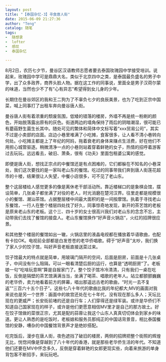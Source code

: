 ```yaml
---
layout: post
title: "【泰国杂忆-3】寻食唐人街"
date: 2015-06-09 21:27:36
author: "Teng"
catalog: 随笔
tags:
-  随想录
-  lofter
-  感叹
-  泰国杂忆

---
```

8月2日，农历七夕节，曼谷区汉语教师志愿者要去泰国玫瑰园中学接受培训。说起来，玫瑰园中学可是鼎鼎大名，类似于北京四中之类，是泰国最负盛名的男子中学，出了众多政界，商界头脸人物。据在这工作的同事说，里面全是男子汉荷尔蒙的味道，当然也少不了有“心有异志”希望得到女儿身的少年。

长期住在曼谷郊区的我和王二狗为了不辜负七夕的良辰美景，也为了吃到正宗中国菜，喊上同事打了出租车奔向曼谷唐人街。

曼谷唐人街有着浓重的颓废氛围，低矮的错落的楼房，外墙不再是统一粉刷的颜色，开始脱落露出原有的灰色。街道两边的墙角保持了雨后的阴暗潮湿，很可能已有蘑菇野生菌生长其中。随处可见的繁体和简体中文标写着“xxx贸易公司”，其实不过是小卖部的店面。店边小巷里堆满了小吃摊，食客很多，让人看不清小巷转向何处。小吃摊主都是上了年纪的阿妈，拖着衰老的身体来赚点生活费，好在他们不用担心城管驱逐。稍微清净一点的小巷则站着穿着鲜艳的女子，热情的招呼着游客过去玩玩。远远看去，破旧、萧条，很有《功夫》里面包租婆公寓的感觉。

即便是唐人街，想找正宗点的中餐馆还是有点困难的，它们都躲在不知名的小巷深处，我们这次要找的是一家叫老山东的餐馆。吃过的同事带我们奔到唐人街莲花超市的十楼，结果很让人失望，中餐小店很多，可不见了老山东。

整个这层楼给人感觉更多的像是离休老干部活动所。靠近楼梯口的是象棋会馆，摆设简单，几张桌子都坐满了对役的老人，时光消磨在楚河汉界。往里走都是规模很小的餐馆、潮汕茶馆。占据整层楼中间最大面积的是一间按摩馆。执着于寻找老山东餐馆，一行人在整个楼层四处找了好久，同事惊奇地发现，新开的茶艺馆的老板是原来老山东的老板。这个三、四十岁的女士很高兴我们对老山东的念念不忘，主动带我们去找了餐馆的接盘人。老山东餐馆换作“好声音火锅店”，火红的招牌很应景。

和其他整个楼层的餐馆如出一辙，火锅店里的液晶电视都在播放着华语歌曲，也配有卡拉OK。电视前全部都是白发苍苍的老华侨唱歌。碍于“好声音”太吵，我们换了家人少的饺子馆，叫好声音老板直接送菜过来。

饺子馆最大的特点就是简单，用玻璃门隔开的空间，后面是厨房，前面是十几张桌子，中间没有什么阻隔，可以一眼看清楚后厨的运行，也算是“透明厨房”了。老板娘一句“吃啥玩意啊”算是自报家门了。整个饺子馆冷冷清清，只有我们一桌在吃饭，反倒是隔壁的茶艺馆满满当当，坐满了喝茶、唱歌的老年人。站立都颤颤巍巍的老华侨，卖力地看着前方的屏幕，唱出那遥远古老的歌曲，“时光一去不复返”“三百六十五个日子”。这些七八十年代的歌曲比我的年纪都大;MV的画面对我来说也是另一个世界：画面中的故宫还处在七十年代，没有现在那么多人；天坛比现在的更威严；长安街前堵的还是自行车；人们穿得还是绿军装。或许是华侨们不知道自己国家现在的样子，或许是他们更愿意相信MV里才是自己的那方故土。好在饺子馆做的菜很正宗，尤其是配的蒜蓉让我这个山东人真真切切体会到家乡的味道。更让人熟悉的是吃饭时，老板娘和服务员那纯正的中国话背景音，相比泰国餐馆的安静，嘈杂的中国餐馆背景声才是绝妙搭配。

吃完饭后，漫步在唐人街，夜色遮挡了破旧的楼房，两侧的招牌把整个街照的辉煌无比，恍惚间像是穿越到了八十年代的香港，就是那些老华侨生活的年代。不知道他们还要在MV中怀念多久，反倒是穿着鲜艳的女郎更现实些，向着来旅游的单身背包客不断招手，来玩玩吧。
